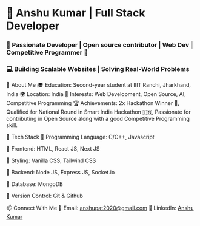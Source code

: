 # 🚀 Anshu Kumar | Full Stack Developer
### 🌌 Passionate Developer | Open source contributor | Web Dev | Competitive Programmer 🚀
### 💻 Building Scalable Websites | Solving Real-World Problems

🔹 About Me
🎓 Education: Second-year student at IIIT Ranchi, Jharkhand, India
🌍 Location: India
🎯 Interests: Web Development, Open Source, AI, Competitive Programming
🏆 Achievements: 2x Hackathon Winner 🏅, Qualified for National Round in Smart India Hackathon 🇮🇳, Passionate for contributing in Open Source along with a good Competitive Programming skill.

🚀 Tech Stack
🔹 Programming Language: C/C++, Javascript

🔹 Frontend: HTML, React JS, Next JS

🔹 Styling: Vanilla CSS, Tailwind CSS

🔹 Backend: Node JS, Express JS, Socket.io

🔹 Database: MongoDB

🔹 Version Control: Git & Github

📫 Connect With Me
📩 Email: [anshupat2020@gmail.com](anshupat2020@gmail.com)
💼 LinkedIn: [Anshu Kumar](https://www.linkedin.com/in/anshu-kumar-2117b827b/)

<!--
**Anshukumar123975/Anshukumar123975** is a ✨ _special_ ✨ repository because its `README.md` (this file) appears on your GitHub profile.


